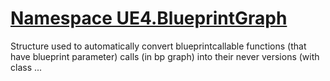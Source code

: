 # [Namespace UE4.BlueprintGraph](https://ue4dotnet.github.io/api/UE4.BlueprintGraph.html)

Structure used to automatically convert blueprintcallable functions (that have blueprint parameter) calls (in bp graph) into their never versions (with class ...
